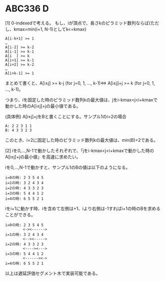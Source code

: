 # ABC336 D

[1] 0-indexedで考える。
もし、iが頂点で、長さkのピラミッド数列ならば(ただし、kmax=min(i+1, N-1)としてk<=kmax)

    A[i-k+1] >= 1
    …
    A[i-2] >= k-2
    A[i-1] >= k-1
    A[i  ] >= k
    A[i+1] >= k-1
    A[i+2] >= k-2
    …
    A[i+k-1] >= 1

まとめて書くと、A[i±j] >= k-j (for j=0, 1, ..., k-1)⇔ A[i±j]+j >= k (for j=0, 1, ..., k-1)。

つまり、iを固定した時のピラミッド数列kの最大値は、jをi-kmax<j<i+kmaxで動かした時のA[i±j]+jの最小値である。

(具体例)
A[i±j]+jをBと書くことにする。サンプル1のi=2の場合

    A: 2 2 3 1 1
    B: 4 3 3 2 3

このとき、i=2に固定した時のピラミッド数列kの最大値は、min(B)=2である。


[2] iを0,...,N-1で動かしたそれぞれで、「jをi-kmax<j<i+kmaxで動かした時のA[i±j]+jの最小値」を高速に求めたい。

iを0,...,N-1で動かすと、サンプル1のBの値は以下のようになる。

    i=0の時: 2 3 5 4 5
    i=1の時: 3 2 4 3 4
    i=2の時: 4 3 3 2 3
    i=3の時: 5 4 4 1 2
    i=4の時: 6 5 5 2 1

iをi+1に動かす時、iを含めて左側は+1、iより右側は-1すればi+1の時のBを求めることができる。

    i=0の時: 2 3 5 4 5
            <-><------>
    i=1の時: 3 2 4 3 4
            <--><----->
    i=2の時: 4 3 3 2 3
            <----><--->
    i=3の時: 5 4 4 1 2
            <------><->
    i=4の時: 6 5 5 2 1

以上は遅延評価セグメント木で実装可能である。
